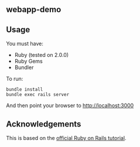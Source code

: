 ## webapp-demo

## Usage

You must have:

* Ruby (tested on 2.0.0)
* Ruby Gems
* Bundler

To run:

```
bundle install
bundle exec rails server
```

And then point your browser to [http://localhost:3000](http://localhost:3000)

## Acknowledgements

This is based on the [official Ruby on Rails tutorial](http://guides.rubyonrails.org/getting_started.html).
